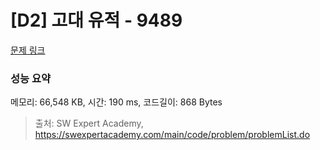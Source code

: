 # [D2] 고대 유적 - 9489 

[문제 링크](https://swexpertacademy.com/main/code/problem/problemDetail.do?contestProbId=AXAd8-d6MRoDFARP) 

### 성능 요약

메모리: 66,548 KB, 시간: 190 ms, 코드길이: 868 Bytes



> 출처: SW Expert Academy, https://swexpertacademy.com/main/code/problem/problemList.do